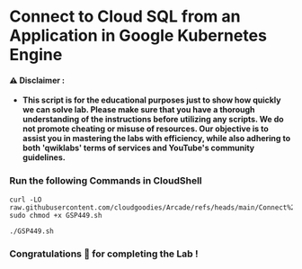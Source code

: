 #  Connect to Cloud SQL from an Application in Google Kubernetes Engine


#### ⚠️ Disclaimer :
- **This script is for the educational purposes just to show how quickly we can solve lab. Please make sure that you have a thorough understanding of the instructions before utilizing any scripts. We do not promote cheating or  misuse of resources. Our objective is to assist you in mastering the labs with efficiency, while also adhering to both 'qwiklabs' terms of services and YouTube's community guidelines.**

### Run the following Commands in CloudShell 


```
curl -LO raw.githubusercontent.com/cloudgoodies/Arcade/refs/heads/main/Connect%20to%20Cloud%20SQL%20from%20an%20Application%20in%20Google%20Kubernetes%20Engine/GSP449.sh
sudo chmod +x GSP449.sh

./GSP449.sh
```

### Congratulations 🎉 for completing the Lab !
